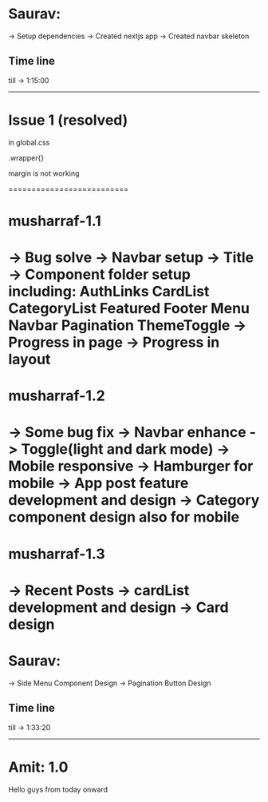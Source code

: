 # Saurav:

-> Setup dependencies
-> Created nextjs app
-> Created navbar skeleton

## Time line

till -> 1:15:00

---

# Issue 1 (resolved)

in global.css

.wrapper{}

margin is not working

==========================

# musharraf-1.1

-> Bug solve
-> Navbar setup
-> Title
-> Component folder setup including:
AuthLinks
CardList
CategoryList
Featured
Footer
Menu
Navbar
Pagination
ThemeToggle
-> Progress in page
-> Progress in layout
===========================

# musharraf-1.2

-> Some bug fix
-> Navbar enhance
-> Toggle(light and dark mode)
-> Mobile responsive
-> Hamburger for mobile
-> App post feature development and design
-> Category component design also for mobile
===========================

# musharraf-1.3

-> Recent Posts
-> cardList development and design
-> Card design
===========================

# Saurav:

-> Side Menu Component Design
-> Pagination Button Design

## Time line

till -> 1:33:20

--- 
# Amit: 1.0 
 Hello guys from today onward 
